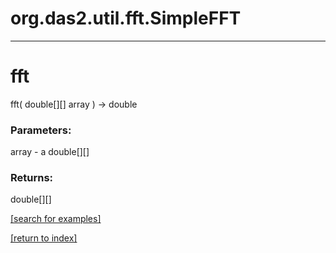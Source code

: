 # org.das2.util.fft.SimpleFFT
***
<a name="fft"></a>
# fft
fft( double[][] array ) &rarr; double



### Parameters:
array - a double[][]

### Returns:
double[][]


<a href="https://github.com/autoplot/dev/search?q=fft&unscoped_q=fft">[search for examples]</a>

<a href="https://github.com/autoplot/documentation/blob/master/javadoc/index-all.md">[return to index]</a>

